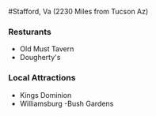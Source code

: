 #Stafford, Va (2230 Miles from Tucson Az)

### Resturants
- Old Must Tavern
- Dougherty's

### Local Attractions
- Kings Dominion
- Williamsburg
-Bush Gardens

